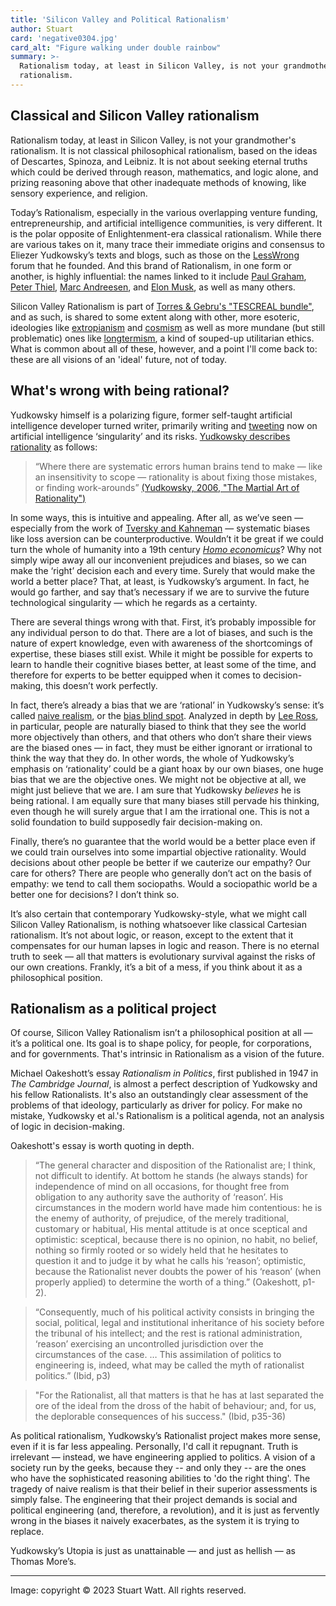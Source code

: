 ```yaml
---
title: 'Silicon Valley and Political Rationalism'
author: Stuart
card: 'negative0304.jpg'
card_alt: "Figure walking under double rainbow"
summary: >-
  Rationalism today, at least in Silicon Valley, is not your grandmother's 
  rationalism.
---
```


## Classical and Silicon Valley rationalism

Rationalism today, at least in Silicon Valley, is not your grandmother's 
rationalism. It is not classical philosophical rationalism, based 
on the ideas of Descartes, Spinoza, and Leibniz. It is not about seeking
eternal truths which could be derived through reason, mathematics, and logic alone, 
and prizing reasoning above that other inadequate methods of knowing, like 
sensory experience, and religion.

Today’s Rationalism, especially in the various overlapping venture funding, entrepreneurship, 
and artificial intelligence communities, is very different.
It is the polar opposite of Enlightenment-era classical rationalism. While there are 
various takes on it, many trace their immediate origins and consensus to Eliezer Yudkowsky’s texts and blogs, 
such as those on the [LessWrong](https://www.lesswrong.com/) forum that he founded. 
And this brand of Rationalism, in one form or another, is highly influential: 
the names linked to it include 
[Paul Graham](https://web.archive.org/web/20190515030451/https://slatestarcodex.com/advertise/), 
[Peter Thiel](https://www.nytimes.com/2021/02/13/technology/slate-star-codex-rationalists.html), 
[Marc Andreesen](https://a16z.com/2023/06/06/ai-will-save-the-world/), and
[Elon Musk](https://nymag.com/intelligencer/2017/02/the-magical-rationalism-of-elon-musk-and-the-prophets-of-ai.html), as well as many others.

Silicon Valley Rationalism is part of 
[Torres & Gebru's "TESCREAL bundle"](https://www.salon.com/2023/06/11/ai-and-the-of-human-extinction-what-are-the-tech-bros-worried-about-its-not-you-and-me/),
and as such, is shared to some extent along with other, more esoteric, ideologies like
[extropianism](https://www.wired.com/1994/10/extropians/) and 
[cosmism](https://www.bbc.com/future/article/20210420-cosmism-russias-religion-for-the-rocket-age) as well as more mundane (but still problematic) ones like 
[longtermism](https://aeon.co/essays/why-longtermism-is-the-worlds-most-dangerous-secular-credo), a kind 
of souped-up utilitarian ethics. What is common about all of these, however, and a point
I'll come back to: these are all visions of an 'ideal' future, not of today.

## What's wrong with being rational?

Yudkowsky himself is a polarizing figure, former self-taught 
artificial intelligence developer turned writer, primarily writing and 
[tweeting](https://twitter.com/ESYudkowsky) now on artificial 
intelligence ‘singularity’ and its risks. [Yudkowsky describes rationality](https://www.lesswrong.com/posts/teaxCFgtmCQ3E9fy8/the-martial-art-of-rationality) 
as follows:

> “Where there are systematic errors human brains tend to make — like an insensitivity 
> to scope — rationality is about fixing those mistakes, or finding work-arounds”
> [(Yudkowsky, 2006, "The Martial Art of Rationality")](https://www.lesswrong.com/posts/teaxCFgtmCQ3E9fy8/the-martial-art-of-rationality)

In some ways, this is intuitive and appealing. After all, as we’ve seen — especially 
from the work of 
[Tversky and Kahneman](https://www.newyorker.com/books/page-turner/the-two-friends-who-changed-how-we-think-about-how-we-think) — 
systematic biases like loss aversion can be 
counterproductive. Wouldn’t it be great if we could turn the whole of humanity into 
a 19th century [*Homo economicus*](https://www.investopedia.com/terms/h/homoeconomicus.asp)? 
Why not simply wipe away all our inconvenient 
prejudices and biases, so we can make the ‘right’ decision each and every time. 
Surely that would make the world a better place? That, at least, is Yudkowsky’s 
argument. In fact, he would go farther, and say that’s necessary if we are to survive 
the future technological singularity — which he regards as a certainty.

There are several things wrong with that. First, it’s probably impossible for any 
individual person to do that. There are a lot of biases, and such is the nature of 
expert knowledge, even with awareness of the shortcomings of expertise, these 
biases still exist. While it might be possible for experts to learn to handle 
their cognitive biases better, at least some of the time, and therefore for 
experts to be better equipped when it comes to decision-making, this doesn’t 
work perfectly. 

In fact, there’s already a bias that we are ‘rational’ in Yudkowsky’s sense: it’s 
called [naive realism](https://www.psychologytoday.com/us/blog/beyond-school-walls/202101/perceiving-is-believing), 
or the [bias blind spot](https://journals.sagepub.com/doi/10.1177/09637214231178745).
Analyzed in depth by [Lee Ross](https://leeross.org), in particular, people are 
naturally biased to think that they see the world more objectively than others, 
and that others who don’t share their views are the biased ones — in fact, they 
must be either ignorant or irrational to think the way that they do. In other 
words, the whole of Yudkowsky’s emphasis on ‘rationality’ could be a giant hoax 
by our own biases, one huge bias that we are the objective ones. We might not 
be objective at all, we might just believe that we are. I am sure that Yudkowsky 
*believes* he is being rational. I am equally sure that many biases still pervade 
his thinking, even though he will surely argue that I am the irrational one. 
This is not a solid foundation to build supposedly fair decision-making on. 

Finally, there’s no guarantee that the world would be a better place even if we 
could train ourselves into some impartial objective rationality. Would decisions 
about other people be better if we cauterize our empathy? Our care for others? 
There are people who generally don’t act on the basis of empathy: we tend to 
call them sociopaths. Would a sociopathic world be a better one for decisions? 
I don’t think so.

It’s also certain that contemporary Yudkowsky-style, what we might call Silicon 
Valley Rationalism, is nothing whatsoever like classical Cartesian rationalism. 
It’s not about logic, or reason, except to the extent that it compensates for 
our human lapses in logic and reason. There is no eternal truth to seek — all that
matters is evolutionary survival against the risks of our own creations. 
Frankly, it’s a bit of a mess, if you think about it as a philosophical position. 

## Rationalism as a political project

Of course, Silicon Valley Rationalism isn’t a philosophical position at all — it’s a political one. Its 
goal is to shape policy, for people, for corporations, and for governments. That's
intrinsic in Rationalism as a vision of the future.

Michael Oakeshott’s essay *Rationalism in Politics*, first published in 1947 in 
*The Cambridge Journal*, 
is almost a perfect description of Yudkowsky and his fellow Rationalists. It's also 
an outstandingly clear assessment of the problems of that ideology, particularly
as driver for policy. For make no mistake, Yudkowsky et al.'s Rationalism is
a political agenda, not an analysis of logic in decision-making.

Oakeshott's essay is worth quoting in depth.

> “The general character and disposition of the Rationalist are; I think, not 
> difficult to identify. At bottom he stands (he always stands) for independence 
> of mind on all occasions, for thought free from obligation to any authority save 
> the authority of ‘reason’. His circumstances in the modern world have made him 
> contentious: he is the enemy of authority, of prejudice, of the merely traditional, 
> customary or habitual, His mental attitude is at once sceptical and optimistic: 
> sceptical, because there is no opinion, no habit, no belief, nothing so firmly 
> rooted or so widely held that he hesitates to question it and to judge it by 
> what he calls his ‘reason’; optimistic, because the Rationalist never doubts 
> the power of his ‘reason’ (when properly applied) to determine the worth of a 
> thing.” (Oakeshott, p1-2).

> “Consequently, much of his political activity consists in bringing the social,
> political, legal and institutional inheritance of his society before the 
> tribunal of his intellect; and the rest is rational administration, ‘reason’ 
> exercising an uncontrolled jurisdiction over the circumstances of the case.
> … This assimilation of politics to engineering is, indeed, what may be called 
> the myth of rationalist politics.” (Ibid, p3)

> "For the Rationalist, all that matters is that he has at last separated the 
> ore of the ideal from the dross of the habit of behaviour; and, for us, the 
> deplorable consequences of his success." (Ibid, p35-36)

As political rationalism, Yudkowsky’s Rationalist project makes more sense, even 
if it is far less appealing. Personally, I'd call it repugnant. 
Truth is irrelevant — instead, we have engineering 
applied to politics. A vision of a society run by the geeks, because they -- and only they -- are 
the ones who have the sophisticated reasoning abilities to 'do the right thing'. The tragedy 
of naive realism is that their belief in their superior assessments is simply 
false. The engineering that their project demands is social and political engineering 
(and, therefore, a revolution), and it is just as fervently wrong in the biases it 
naively exacerbates, as the system it is trying to replace. 

Yudkowsky’s Utopia is just as unattainable — and just as hellish — as Thomas More’s. 


<hr>

Image: copyright © 2023 Stuart Watt. All rights reserved.
